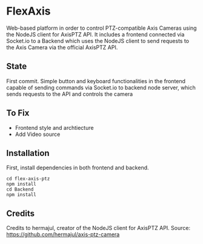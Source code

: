 # FlexAxis

Web-based platform in order to control PTZ-compatible Axis Cameras using the NodeJS client for AxisPTZ API. It includes a frontend connected via Socket.io to a Backend which uses the NodeJS client to send requests to the Axis Camera via the official AxisPTZ API.

## State

First commit. Simple button and keyboard functionalities in the frontend capable of sending commands via Socket.io to backend node server, which sends requests to the API and controls the camera

## To Fix

- Frontend style and archtiecture
- Add Video source

## Installation

First, install dependencies in both frontend and backend.

```
cd flex-axis-ptz
npm install
cd Backend
npm install
```

## Credits

Credits to hermajul, creator of the NodeJS client for AxisPTZ API.
Source: https://github.com/hermajul/axis-ptz-camera

